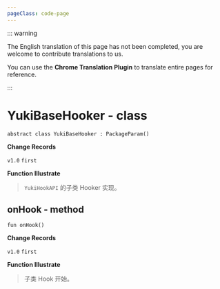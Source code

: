 ```yaml
---
pageClass: code-page
---
```


::: warning

The English translation of this page has not been completed, you are welcome to contribute translations to us.

You can use the **Chrome Translation Plugin** to translate entire pages for reference.

:::

# YukiBaseHooker <span class="symbol">- class</span>

```kotlin:no-line-numbers
abstract class YukiBaseHooker : PackageParam()
```

**Change Records**

`v1.0` `first`

**Function Illustrate**

> `YukiHookAPI` 的子类 Hooker 实现。

## onHook <span class="symbol">- method</span>

```kotlin:no-line-numbers
fun onHook()
```

**Change Records**

`v1.0` `first`

**Function Illustrate**

> 子类 Hook 开始。